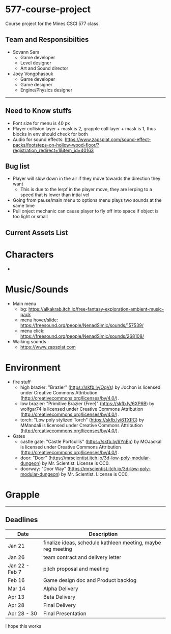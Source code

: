 # 577-course-project
Course project for the Mines CSCI 577 class.

## Team and Responsibilties
- Sovann Sam
  - Game developer
  - Level designer
  - Art and Sound director
- Joey Vongphasouk
  - Game developer
  - Game designer
  - Engine/Physics designer

---

## Need to Know stuffs
- Font size for menu is 40 px
- Player collision layer + mask is 2, grapple coll layer + mask is 1, thus blocks in env should check for both
- Audio for sound effects: https://www.zapsplat.com/sound-effect-packs/footsteps-on-hollow-wood-floor/?registration_redirect=1&item_id=40163

## Bug list
- Player will slow down in the air if they move towards the direction they want
	- This is due to the lerpf in the player move, they are lerping to a speed that is lower than intial vel
- Going from pause/main menu to options menu plays two sounds at the same time
- Pull onject mechanic can cause player to fly off into space if object is too light or small

## Current Assets List
# Characters
- 


# Music/Sounds
- Main menu
	- bg: https://alkakrab.itch.io/free-fantasy-exploration-ambient-music-pack
	- menu hover/slide: https://freesound.org/people/NenadSimic/sounds/157539/
	- menu click: https://freesound.org/people/NenadSimic/sounds/268108/
- Walking sounds
	- https://www.zapsplat.com

# Environment
- fire stuff
	- high brazier: "Brazier" (https://skfb.ly/OqVs) by Jochon is licensed under Creative Commons Attribution (http://creativecommons.org/licenses/by/4.0/).
	- low brazier: "Primitive Brazier (Free)" (https://skfb.ly/6XP6B) by wolfgar74 is licensed under Creative Commons Attribution (http://creativecommons.org/licenses/by/4.0/).
	- torch: "Low poly stylized Torch" (https://skfb.ly/6TXPC) by MMandali is licensed under Creative Commons Attribution (http://creativecommons.org/licenses/by/4.0/).
- Gates
	- castle gate: "Castle Portcullis" (https://skfb.ly/6YnEp) by MOJackal is licensed under Creative Commons Attribution (http://creativecommons.org/licenses/by/4.0/).
	- door: "Door" (https://mrscientist.itch.io/3d-low-poly-modular-dungeon) by Mr. Scientist. License is CC0.
  - doorway: "Door Way" (https://mrscientist.itch.io/3d-low-poly-modular-dungeon) by Mr. Scientist. License is CC0.

# Grapple

---
## Deadlines
| Date | Description |
| -------- | ------- |
| Jan 21 | finalize ideas, schedule kathleen meeting, maybe reg meeting |
| Jan 26 | team contract and delivery letter |
| Jan 22 - Feb 7 | pitch proposal and meeting |
| Feb 16 | Game design doc and Product backlog |
| Mar 14 | Alpha Delivery |
| Apr 13 | Beta Delivery |
| Apr 28 | Final Delivery |
| Apr 28 - 30 | Final Presentation |

I hope this works
